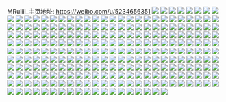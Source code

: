 MRuiiii_主页地址: https://weibo.com/u/5234656351 
![](https://wx4.sinaimg.cn/mw2000/005Ig5f9ly1h9cwkt7t7nj31u626o7wh.jpg) 
![](https://wx4.sinaimg.cn/mw2000/005Ig5f9ly1h9cwku2vukj321h2qau0x.jpg) 
![](https://wx4.sinaimg.cn/mw2000/005Ig5f9ly1h9cwkvwcz8j32as2ddx6p.jpg) 
![](https://wx4.sinaimg.cn/mw2000/005Ig5f9ly1h9cwkv4i1jj33402c0npe.jpg) 
![](https://wx4.sinaimg.cn/mw2000/005Ig5f9ly1h9cwksi08fj325k2vwb2a.jpg) 
![](https://wx4.sinaimg.cn/mw2000/005Ig5f9ly1h9cwkwxympj32bz2bze82.jpg) 
![](https://wx4.sinaimg.cn/mw2000/005Ig5f9ly1h9cwkxnltnj32482481ky.jpg) 
![](https://wx4.sinaimg.cn/mw2000/005Ig5f9ly1h99fous0fyj31ho1zlnpd.jpg) 
![](https://wx4.sinaimg.cn/mw2000/005Ig5f9ly1h96iirq9l8j30hs0hst9j.jpg) 
![](https://wx4.sinaimg.cn/mw2000/005Ig5f9ly1h94sk38fpmj30dj09vgmh.jpg) 
![](https://wx4.sinaimg.cn/mw2000/005Ig5f9ly1h8wgfzskuwj30wi17c16t.jpg) 
![](https://wx4.sinaimg.cn/mw2000/005Ig5f9ly1h8wgfzbgysj30u0140wnj.jpg) 
![](https://wx4.sinaimg.cn/mw2000/005Ig5f9ly1h8r1oj1jftj30wi17c4o5.jpg) 
![](https://wx4.sinaimg.cn/mw2000/005Ig5f9ly1h8r1olvbmmj31wz2ozb2a.jpg) 
![](https://wx4.sinaimg.cn/mw2000/005Ig5f9ly1h8nl42d817j313u0ttast.jpg) 
![](https://wx4.sinaimg.cn/mw2000/005Ig5f9ly1h8nl416mvmj313u0tt7n5.jpg) 
![](https://wx4.sinaimg.cn/mw2000/005Ig5f9ly1h8nl41ttvsj313u0ttqmf.jpg) 
![](https://wx4.sinaimg.cn/mw2000/005Ig5f9ly1h8nl40i9kij313u0tt7mu.jpg) 
![](https://wx4.sinaimg.cn/mw2000/005Ig5f9ly1h8n5sitwmwj32c0340npg.jpg) 
![](https://wx4.sinaimg.cn/mw2000/005Ig5f9ly1h8n5skg15tj32c0340qv7.jpg) 
![](https://wx4.sinaimg.cn/mw2000/005Ig5f9ly1h8n5sqdqh0j32c0340npi.jpg) 
![](https://wx4.sinaimg.cn/mw2000/005Ig5f9ly1h8n5smeqvyj30qo133th7.jpg) 
![](https://wx4.sinaimg.cn/mw2000/005Ig5f9ly1h8n5so4dlgj32c0340qv6.jpg) 
![](https://wx4.sinaimg.cn/mw2000/005Ig5f9ly1h8n5t6t91sj31t42hanpd.jpg) 
![](https://wx4.sinaimg.cn/mw2000/005Ig5f9ly1h8n5t89nypj31ho1zku0x.jpg) 
![](https://wx4.sinaimg.cn/mw2000/005Ig5f9ly1h8n5t9gvhuj30vc15stlt.jpg) 
![](https://wx4.sinaimg.cn/mw2000/005Ig5f9ly1h8n5w8img5j32c0340e86.jpg) 
![](https://wx4.sinaimg.cn/mw2000/005Ig5f9ly1h8m3q2efxpj30u014017u.jpg) 
![](https://wx4.sinaimg.cn/mw2000/005Ig5f9ly1h8bml5f6cwj30u014047m.jpg) 
![](https://wx4.sinaimg.cn/mw2000/005Ig5f9ly1h81k6z0w57j33402c07wh.jpg) 
![](https://wx4.sinaimg.cn/mw2000/005Ig5f9ly1h81k6yds4pj31ho1w4x6p.jpg) 
![](https://wx4.sinaimg.cn/mw2000/005Ig5f9ly1h7wz9ee3v5j30vc15sk3f.jpg) 
![](https://wx4.sinaimg.cn/mw2000/005Ig5f9ly1h7j1isvchoj32c0340qv8.jpg) 
![](https://wx4.sinaimg.cn/mw2000/005Ig5f9ly1h7d1r4b9w4j30wi17c179.jpg) 
![](https://wx4.sinaimg.cn/mw2000/005Ig5f9ly1h79nvza9lqj31ho1zkngy.jpg) 
![](https://wx4.sinaimg.cn/mw2000/005Ig5f9ly1h79nw0v6yyj30wi0wpadp.jpg) 
![](https://wx4.sinaimg.cn/mw2000/005Ig5f9ly1h76y98uhglj31ho1zknal.jpg) 
![](https://wx4.sinaimg.cn/mw2000/005Ig5f9ly1h76nk97fsuj30wi1yctji.jpg) 
![](https://wx4.sinaimg.cn/mw2000/005Ig5f9ly1h756sm7yaoj30px1hcwg6.jpg) 
![](https://wx4.sinaimg.cn/mw2000/005Ig5f9ly1h712eft0bwj30o11dz7bv.jpg) 
![](https://wx4.sinaimg.cn/mw2000/005Ig5f9ly1h70ldyntt3j30u00sg7d7.jpg) 
![](https://wx4.sinaimg.cn/mw2000/005Ig5f9ly1h6zf2l9y8wj30qr1gqagp.jpg) 
![](https://wx4.sinaimg.cn/mw2000/005Ig5f9ly1h6zf2lnk4bj30rd182myp.jpg) 
![](https://wx4.sinaimg.cn/mw2000/005Ig5f9ly1h6zf2ndvpzj30cn06nt90.jpg) 
![](https://wx4.sinaimg.cn/mw2000/005Ig5f9ly1h6w1flshidj3340340npg.jpg) 
![](https://wx4.sinaimg.cn/mw2000/005Ig5f9ly1h6w1fpxwhyj3340340nga.jpg) 
![](https://wx4.sinaimg.cn/mw2000/005Ig5f9ly1h6w1fvtzrkj3340340kjo.jpg) 
![](https://wx4.sinaimg.cn/mw2000/005Ig5f9ly1h6w1fywfpjj3340340x6c.jpg) 
![](https://wx4.sinaimg.cn/mw2000/005Ig5f9ly1h6w1fgaotoj33403404qq.jpg) 
![](https://wx4.sinaimg.cn/mw2000/005Ig5f9ly1h6q6wajygyj30sp127qfh.jpg) 
![](https://wx4.sinaimg.cn/mw2000/005Ig5f9ly1h6j780k4wfj31160t1ne6.jpg) 
![](https://wx4.sinaimg.cn/mw2000/005Ig5f9ly1h6hxth1o1uj30tu13udlv.jpg) 
![](https://wx4.sinaimg.cn/mw2000/005Ig5f9ly1h6c9swyd5ij320f2uce82.jpg) 
![](https://wx4.sinaimg.cn/mw2000/005Ig5f9ly1h69nqc21x4j30u014040s.jpg) 
![](https://wx4.sinaimg.cn/mw2000/005Ig5f9ly1h68vgyhd7gj334023kb2a.jpg) 
![](https://wx4.sinaimg.cn/mw2000/005Ig5f9ly1h68vh14vyvj33402c04qr.jpg) 
![](https://wx4.sinaimg.cn/mw2000/005Ig5f9ly1h5rxxms1tsj30u01o1jvv.jpg) 
![](https://wx4.sinaimg.cn/mw2000/005Ig5f9ly1h5jfdolgqpj30tt0r7wq1.jpg) 
![](https://wx4.sinaimg.cn/mw2000/005Ig5f9ly1h5iucax5bwj3340340x6r.jpg) 
![](https://wx4.sinaimg.cn/mw2000/005Ig5f9ly1h5iuc08htyj32412pvnpd.jpg) 
![](https://wx4.sinaimg.cn/mw2000/005Ig5f9ly1h5iuc7scvbj328027zhdv.jpg) 
![](https://wx4.sinaimg.cn/mw2000/005Ig5f9ly1h5iuchozyxj325h2raqv7.jpg) 
![](https://wx4.sinaimg.cn/mw2000/005Ig5f9ly1h4v3qmoupsj32c13407wj.jpg) 
![](https://wx4.sinaimg.cn/mw2000/005Ig5f9ly1h4v3qo630uj334033wu0y.jpg) 
![](https://wx4.sinaimg.cn/mw2000/005Ig5f9ly1h4v3u4p2lpj31yc0wih93.jpg) 
![](https://wx4.sinaimg.cn/mw2000/005Ig5f9ly1h41vm7fhnhj30u00fiahe.jpg) 
![](https://wx4.sinaimg.cn/mw2000/005Ig5f9ly1h41vko4nwjj32802you0y.jpg) 
![](https://wx4.sinaimg.cn/mw2000/005Ig5f9ly1h41vktmdm1j32802yo4qr.jpg) 
![](https://wx4.sinaimg.cn/mw2000/005Ig5f9ly1h41vlzxhegj32802yob2b.jpg) 
![](https://wx4.sinaimg.cn/mw2000/005Ig5f9ly1h3wc9hpy3vj30tq1fhzwo.jpg) 
![](https://wx4.sinaimg.cn/mw2000/005Ig5f9ly1h3ph98l49mj30wi1ycdl0.jpg) 
![](https://wx4.sinaimg.cn/mw2000/005Ig5f9ly1h3n195gibnj334022ox6q.jpg) 
![](https://wx4.sinaimg.cn/mw2000/005Ig5f9ly1h3n199969qj334022ox6q.jpg) 
![](https://wx4.sinaimg.cn/mw2000/005Ig5f9ly1h3n19e66lmj334022o1kz.jpg) 
![](https://wx4.sinaimg.cn/mw2000/005Ig5f9ly1h3lb3xw47xj31dm1r0kie.jpg) 
![](https://wx4.sinaimg.cn/mw2000/005Ig5f9ly1h3lb48ba9vj31ns1ns1kx.jpg) 
![](https://wx4.sinaimg.cn/mw2000/005Ig5f9ly1h3i9yrj6buj32c0340hdv.jpg) 
![](https://wx4.sinaimg.cn/mw2000/005Ig5f9ly1h34nlxbsbzj32802yob2e.jpg) 
![](https://wx4.sinaimg.cn/mw2000/005Ig5f9ly1h34nloxu8cj32802yo7wm.jpg) 
![](https://wx4.sinaimg.cn/mw2000/005Ig5f9ly1h34nm5e6x2j32802yox6t.jpg) 
![](https://wx4.sinaimg.cn/mw2000/005Ig5f9ly1h34nmbj105j31r92ygqv7.jpg) 
![](https://wx4.sinaimg.cn/mw2000/005Ig5f9ly1h2qfdh47azj32802yo4qr.jpg) 
![](https://wx4.sinaimg.cn/mw2000/005Ig5f9ly1h2qfdbihsrj32802yo4qr.jpg) 
![](https://wx4.sinaimg.cn/mw2000/005Ig5f9ly1h2qfdhl0haj30av0a6wf3.jpg) 
![](https://wx4.sinaimg.cn/mw2000/005Ig5f9ly1h2hiwk5yxoj32802yoqv6.jpg) 
![](https://wx4.sinaimg.cn/mw2000/005Ig5f9ly1h2f9htybzvj32cj34pu0y.jpg) 
![](https://wx4.sinaimg.cn/mw2000/005Ig5f9ly1h2f9hx32ktj32cz359npe.jpg) 
![](https://wx4.sinaimg.cn/mw2000/005Ig5f9ly1h2f9hxmforj30qo0r5q75.jpg) 
![](https://wx4.sinaimg.cn/mw2000/005Ig5f9ly1h2bhvekwlkj334032onpf.jpg) 
![](https://wx4.sinaimg.cn/mw2000/005Ig5f9ly1h2bhtylq2qj30mi0u0jxa.jpg) 
![](https://wx4.sinaimg.cn/mw2000/005Ig5f9ly1h2bhvcuvotj32802you12.jpg) 
![](https://wx4.sinaimg.cn/mw2000/005Ig5f9ly1h284qvaic5j321z2t3nph.jpg) 
![](https://wx4.sinaimg.cn/mw2000/005Ig5f9ly1h284qnpy09j32802yob2f.jpg) 
![](https://wx4.sinaimg.cn/mw2000/005Ig5f9ly1h214rm8wk2j32802yo7wk.jpg) 
![](https://wx4.sinaimg.cn/mw2000/005Ig5f9ly1h214rri8ayj32802yo4qr.jpg) 
![](https://wx4.sinaimg.cn/mw2000/005Ig5f9ly1h214rthosej3340340e83.jpg) 
![](https://wx4.sinaimg.cn/mw2000/005Ig5f9ly1h1xkv0ta8dj32c03404qr.jpg) 
![](https://wx4.sinaimg.cn/mw2000/005Ig5f9ly1h1f96sucd5j30go0go0up.jpg) 
![](https://wx4.sinaimg.cn/mw2000/005Ig5f9ly1h1cv39hxkxj32802yo4qr.jpg) 
![](https://wx4.sinaimg.cn/mw2000/005Ig5f9ly1h1cv3nqobaj30u00r4wgr.jpg) 
![](https://wx4.sinaimg.cn/mw2000/005Ig5f9ly1gn1i66nrfjj31jk1m8k2p.jpg) 
![](https://wx4.sinaimg.cn/mw2000/005Ig5f9ly1gn1i65mp62j30u00ygwha.jpg) 
![](https://wx4.sinaimg.cn/mw2000/005Ig5f9ly1gn1i66zwq9j31uo0u0wjd.jpg) 
![](https://wx4.sinaimg.cn/mw2000/005Ig5f9ly1gm8483w9f1j30u00u04qp.jpg) 
![](https://wx4.sinaimg.cn/mw2000/005Ig5f9ly1gm4x2ijd4pj30f20dkwhd.jpg) 
![](https://wx4.sinaimg.cn/mw2000/005Ig5f9ly1gm4x2ehydfj30ks0r8adp.jpg) 
![](https://wx4.sinaimg.cn/mw2000/005Ig5f9ly1gm4x2e1g9pj30k405qq3n.jpg) 
![](https://wx4.sinaimg.cn/mw2000/005Ig5f9ly1glgp8vqpo5j31120ku1kz.jpg) 
![](https://wx4.sinaimg.cn/mw2000/005Ig5f9ly1glc6e62qssj30yv1rfnpd.jpg) 
![](https://wx4.sinaimg.cn/mw2000/005Ig5f9ly1glc6e54pq7j30u0194tc7.jpg) 
![](https://wx4.sinaimg.cn/mw2000/005Ig5f9ly1glc6ebhuicj334022onpl.jpg) 
![](https://wx4.sinaimg.cn/mw2000/005Ig5f9ly1glc6eekhhij31lx2ew4qp.jpg) 
![](https://wx4.sinaimg.cn/mw2000/005Ig5f9ly1glc6efyo9fj322n340qv5.jpg) 
![](https://wx4.sinaimg.cn/mw2000/005Ig5f9ly1glc6ehgb84j31hc0u0kjl.jpg) 
![](https://wx4.sinaimg.cn/mw2000/005Ig5f9ly1gkr2jbs9bej32c02c0hdt.jpg) 
![](https://wx4.sinaimg.cn/mw2000/005Ig5f9ly1gjpxtenapvj32c03401ky.jpg) 
![](https://wx4.sinaimg.cn/mw2000/005Ig5f9ly1gjfxhpht1gj31s01rz7wh.jpg) 
![](https://wx4.sinaimg.cn/mw2000/005Ig5f9ly1gjfxho1wrfj31rz1rz7wh.jpg) 
![](https://wx4.sinaimg.cn/mw2000/005Ig5f9ly1gjfxhq1euqj31s01rzqn3.jpg) 
![](https://wx4.sinaimg.cn/mw2000/005Ig5f9ly1gjfxhqr4jjj31rz1rzty1.jpg) 
![](https://wx4.sinaimg.cn/mw2000/005Ig5f9ly1gjfxholn7yj31s01s0k9u.jpg) 
![](https://wx4.sinaimg.cn/mw2000/005Ig5f9ly1gjfxhrgrrkj31rz1rz1gw.jpg) 
![](https://wx4.sinaimg.cn/mw2000/005Ig5f9ly1gjfxhs32vmj31n11n1hce.jpg) 
![](https://wx4.sinaimg.cn/mw2000/005Ig5f9ly1gjfxhmt9bsj31s01s0b29.jpg) 
![](https://wx4.sinaimg.cn/mw2000/005Ig5f9ly1gjfxhstcu3j31s01rz4jd.jpg) 
![](https://wx4.sinaimg.cn/mw2000/005Ig5f9ly1gjc9wdiitpj32c03404qq.jpg) 
![](https://wx4.sinaimg.cn/mw2000/005Ig5f9ly1gjc9weqs7ej32c03401ky.jpg) 
![](https://wx4.sinaimg.cn/mw2000/005Ig5f9ly1gjc9wfzixkj32c0340qv6.jpg) 
![](https://wx4.sinaimg.cn/mw2000/005Ig5f9ly1gjc9whoacrj32c03407wi.jpg) 
![](https://wx4.sinaimg.cn/mw2000/005Ig5f9ly1gj9zdw9f4fj31s02dcqv5.jpg) 
![](https://wx4.sinaimg.cn/mw2000/005Ig5f9ly1gj9zdpkq12j32c03401ky.jpg) 
![](https://wx4.sinaimg.cn/mw2000/005Ig5f9ly1gj9ze2l6ifj33402c0awp.jpg) 
![](https://wx4.sinaimg.cn/mw2000/005Ig5f9ly1gj8ugtsx5mj31400u0qcg.jpg) 
![](https://wx4.sinaimg.cn/mw2000/005Ig5f9ly1gj8ugubcpcj30u0140n7m.jpg) 
![](https://wx4.sinaimg.cn/mw2000/005Ig5f9ly1gj8ugunt0jj30u014046r.jpg) 
![](https://wx4.sinaimg.cn/mw2000/005Ig5f9ly1gj8uguxkgxj31400u0dig.jpg) 
![](https://wx4.sinaimg.cn/mw2000/005Ig5f9ly1gj8ugvdrqqj30u0140afb.jpg) 
![](https://wx4.sinaimg.cn/mw2000/005Ig5f9ly1gj8ugvmqokj30u0140n41.jpg) 
![](https://wx4.sinaimg.cn/mw2000/005Ig5f9ly1gj8uh3ihvxj30sh0sh45a.jpg) 
![](https://wx4.sinaimg.cn/mw2000/005Ig5f9ly1gj8ugt5u0kj30u0140aib.jpg) 
![](https://wx4.sinaimg.cn/mw2000/005Ig5f9ly1gj8uhrer96j30u0140qc2.jpg) 
![](https://wx4.sinaimg.cn/mw2000/005Ig5f9ly1gj7v087tsej33402c0u0x.jpg) 
![](https://wx4.sinaimg.cn/mw2000/005Ig5f9ly1gj7v06ybdqj31rz22uhdi.jpg) 
![](https://wx4.sinaimg.cn/mw2000/005Ig5f9ly1gj6js6o39nj31s02dce81.jpg) 
![](https://wx4.sinaimg.cn/mw2000/005Ig5f9ly1gj6js7pzypj32c0340u0x.jpg) 
![](https://wx4.sinaimg.cn/mw2000/005Ig5f9ly1gj6js938fqj31sg2dse81.jpg) 
![](https://wx4.sinaimg.cn/mw2000/005Ig5f9ly1gj5atiurt4j30u00u0gtw.jpg) 
![](https://wx4.sinaimg.cn/mw2000/005Ig5f9ly1gj4bmt9y37j31s02dc7wj.jpg) 
![](https://wx4.sinaimg.cn/mw2000/005Ig5f9ly1gj4bmr3jcbj31s02dckjn.jpg) 
![](https://wx4.sinaimg.cn/mw2000/005Ig5f9ly1gj4bn91gj5j31s02dc7wk.jpg) 
![](https://wx4.sinaimg.cn/mw2000/005Ig5f9ly1gj4bmyexiaj31rf1m67wk.jpg) 
![](https://wx4.sinaimg.cn/mw2000/005Ig5f9ly1gj4bnf4u9lj31s02dcnph.jpg) 
![](https://wx4.sinaimg.cn/mw2000/005Ig5f9ly1gj4bn5hwg5j31s02dcu11.jpg) 
![](https://wx4.sinaimg.cn/mw2000/005Ig5f9ly1gj4bn1tl9jj31s02dcqv9.jpg) 
![](https://wx4.sinaimg.cn/mw2000/005Ig5f9ly1gj4bnbs6qyj31s02dcx6s.jpg) 
![](https://wx4.sinaimg.cn/mw2000/005Ig5f9ly1gj4bnhc3msj31s02dcnph.jpg) 
![](https://wx4.sinaimg.cn/mw2000/005Ig5f9ly1gj39rr2ak1j31400u0gqk.jpg) 
![](https://wx4.sinaimg.cn/mw2000/005Ig5f9ly1gj39qwq0w1j31400pvwmb.jpg) 
![](https://wx4.sinaimg.cn/mw2000/005Ig5f9ly1gj39qlw516j30u0140afq.jpg) 
![](https://wx4.sinaimg.cn/mw2000/005Ig5f9ly1gizg7fekjtj30u01hcn2j.jpg) 
![](https://wx4.sinaimg.cn/mw2000/005Ig5f9ly1gizg8pmpv4j30ku11246a.jpg) 
![](https://wx4.sinaimg.cn/mw2000/005Ig5f9ly1gisle84upwj31ho1zk7wh.jpg) 
![](https://wx4.sinaimg.cn/mw2000/005Ig5f9ly1gisle5cu26j30zk1bf7jr.jpg) 
![](https://wx4.sinaimg.cn/mw2000/005Ig5f9ly1gisle4s7ifj31ho1zke81.jpg) 
![](https://wx4.sinaimg.cn/mw2000/005Ig5f9ly1gislekxi7yj32c02c0e81.jpg) 
![](https://wx4.sinaimg.cn/mw2000/005Ig5f9ly1gislemu1joj32c02c01kx.jpg) 
![](https://wx4.sinaimg.cn/mw2000/005Ig5f9ly1gislf0oyjlj32c03404qq.jpg) 
![](https://wx4.sinaimg.cn/mw2000/005Ig5f9ly1gi9yi7w8c9j30tu0tu798.jpg) 
![](https://wx4.sinaimg.cn/mw2000/005Ig5f9ly1gi9yi8b6qjj30q30q31kx.jpg) 
![](https://wx4.sinaimg.cn/mw2000/005Ig5f9ly1gi9yi9fjqaj31ho1zk4qs.jpg) 
![](https://wx4.sinaimg.cn/mw2000/005Ig5f9ly1gi55r2w364j32701n9e82.jpg) 
![](https://wx4.sinaimg.cn/mw2000/005Ig5f9ly1gi3h1pqqw6j31kv2dchdt.jpg) 
![](https://wx4.sinaimg.cn/mw2000/005Ig5f9ly1gi3h1nzjwwj31kv2db1f9.jpg) 
![](https://wx4.sinaimg.cn/mw2000/005Ig5f9ly1gi3h1rcz0tj31kw2dce7c.jpg) 
![](https://wx4.sinaimg.cn/mw2000/005Ig5f9ly1gi3h1t7580j31kw2dc1kx.jpg) 
![](https://wx4.sinaimg.cn/mw2000/005Ig5f9ly1gi3h23abgsj32c02c0x6p.jpg) 
![](https://wx4.sinaimg.cn/mw2000/005Ig5f9ly1gi3h1uu8maj31kw2db7sa.jpg) 
![](https://wx4.sinaimg.cn/mw2000/005Ig5f9ly1gi3h1wpzxmj31191jvdtd.jpg) 
![](https://wx4.sinaimg.cn/mw2000/005Ig5f9ly1gi3h1ydunrj30u014012h.jpg) 
![](https://wx4.sinaimg.cn/mw2000/005Ig5f9ly1gi3h26amufj31c02dcx3a.jpg) 
![](https://wx4.sinaimg.cn/mw2000/005Ig5f9ly1gi227eg2asj32c0340e82.jpg) 
![](https://wx4.sinaimg.cn/mw2000/005Ig5f9ly1gi229ircaej32c0340kjl.jpg) 
![](https://wx4.sinaimg.cn/mw2000/005Ig5f9ly1gi227bh9jkj32c03404qq.jpg) 
![](https://wx4.sinaimg.cn/mw2000/005Ig5f9ly1gi11xu4fewj32c0340hdt.jpg) 
![](https://wx4.sinaimg.cn/mw2000/005Ig5f9ly1gi11xr44zbj32c0340b2c.jpg) 
![](https://wx4.sinaimg.cn/mw2000/005Ig5f9ly1gi11vadxe4j32c0340u0y.jpg) 
![](https://wx4.sinaimg.cn/mw2000/005Ig5f9ly1ghzm2he3qpj30tu0tu7wh.jpg) 
![](https://wx4.sinaimg.cn/mw2000/005Ig5f9ly1ghxmoqc8glj32c02c0x6s.jpg) 
![](https://wx4.sinaimg.cn/mw2000/005Ig5f9ly1ghxmojdqsbj32c02c0u0z.jpg) 
![](https://wx4.sinaimg.cn/mw2000/005Ig5f9ly1ghxmp23d77j32c02c0qv8.jpg) 
![](https://wx4.sinaimg.cn/mw2000/005Ig5f9ly1ghxmp7dn3bj32c02c0x6s.jpg) 
![](https://wx4.sinaimg.cn/mw2000/005Ig5f9ly1ghxmppbuzaj32c02c04qt.jpg) 
![](https://wx4.sinaimg.cn/mw2000/005Ig5f9ly1ghxmpsboe3j32c02c01l1.jpg) 
![](https://wx4.sinaimg.cn/mw2000/005Ig5f9ly1ghxmq7zt6kj32c02c01kz.jpg) 
![](https://wx4.sinaimg.cn/mw2000/005Ig5f9ly1ghxmqln7jdj32c02c07wj.jpg) 
![](https://wx4.sinaimg.cn/mw2000/005Ig5f9ly1ghxmov2rz9j32c02c0qv6.jpg) 
![](https://wx4.sinaimg.cn/mw2000/005Ig5f9ly1ghwjmquc78j31400u00wb.jpg) 
![](https://wx4.sinaimg.cn/mw2000/005Ig5f9ly1ghwjmr3cmbj31400u0wig.jpg) 
![](https://wx4.sinaimg.cn/mw2000/005Ig5f9ly1ghwjmr9e1yj31400u0wge.jpg) 
![](https://wx4.sinaimg.cn/mw2000/005Ig5f9ly1ghrosnrt2aj32c0340qv6.jpg) 
![](https://wx4.sinaimg.cn/mw2000/005Ig5f9ly1ghrplioyhhj32c0340e83.jpg) 
![](https://wx4.sinaimg.cn/mw2000/005Ig5f9ly1ghrot2cc7lj32c03404qr.jpg) 
![](https://wx4.sinaimg.cn/mw2000/005Ig5f9ly1ghrotq3z2kj32c02c01kx.jpg) 
![](https://wx4.sinaimg.cn/mw2000/005Ig5f9ly1ghrothmaycj31dh20kk8k.jpg) 
![](https://wx4.sinaimg.cn/mw2000/005Ig5f9ly1ghrotovetsj32c02c0b29.jpg) 
![](https://wx4.sinaimg.cn/mw2000/005Ig5f9ly1ghqis0267hj31kw1kwqv5.jpg) 
![](https://wx4.sinaimg.cn/mw2000/005Ig5f9ly1ghqis0onh6j30y91fetm1.jpg) 
![](https://wx4.sinaimg.cn/mw2000/005Ig5f9ly1ghqis27svsj310i1iswug.jpg) 
![](https://wx4.sinaimg.cn/mw2000/005Ig5f9ly1ghqis2rpy0j30zk1bf4c2.jpg) 
![](https://wx4.sinaimg.cn/mw2000/005Ig5f9ly1ghph4e1f68j31cx1cxtn7.jpg) 
![](https://wx4.sinaimg.cn/mw2000/005Ig5f9ly1ghph4s20bxj31ay1evk7a.jpg) 
![](https://wx4.sinaimg.cn/mw2000/005Ig5f9ly1ghph5om7juj30zk1bf4c2.jpg) 
![](https://wx4.sinaimg.cn/mw2000/005Ig5f9ly1ghph5zvy9jj31kw16otrt.jpg) 
![](https://wx4.sinaimg.cn/mw2000/005Ig5f9ly1ghph5rtwptj316o1kw4hl.jpg) 
![](https://wx4.sinaimg.cn/mw2000/005Ig5f9ly1ghph5vj3w6j33402c0hdt.jpg) 
![](https://wx4.sinaimg.cn/mw2000/005Ig5f9ly1ghjci0vd4bj30u00u0b19.jpg) 
![](https://wx4.sinaimg.cn/mw2000/005Ig5f9ly1ghdxg7hgc0j31400tanpd.jpg) 
![](https://wx4.sinaimg.cn/mw2000/005Ig5f9ly1ghdxevlbdij32c02c0qv7.jpg) 
![](https://wx4.sinaimg.cn/mw2000/005Ig5f9ly1ghdxet8kuhj32c02c0b2b.jpg) 
![](https://wx4.sinaimg.cn/mw2000/005Ig5f9ly1ghdxexjg7qj32c02c0b2b.jpg) 
![](https://wx4.sinaimg.cn/mw2000/005Ig5f9ly1ggvhgytamzj31s719dx6r.jpg) 
![](https://wx4.sinaimg.cn/mw2000/005Ig5f9ly1gc5kwyavm3j30ry1dq7sc.jpg) 
![](https://wx4.sinaimg.cn/mw2000/005Ig5f9ly1gc5kxaqsuij33dy52xnpi.jpg) 
![](https://wx4.sinaimg.cn/mw2000/005Ig5f9ly1gc5kwwmd7gj30zg1r0b29.jpg) 
![](https://wx4.sinaimg.cn/mw2000/005Ig5f9ly1gbz40vck11j31o0280e81.jpg) 
![](https://wx4.sinaimg.cn/mw2000/005Ig5f9ly1gbz40xr7hbj31s035s7wh.jpg) 
![](https://wx4.sinaimg.cn/mw2000/005Ig5f9ly1gbz41gm55uj30u0140b29.jpg) 
![](https://wx4.sinaimg.cn/mw2000/005Ig5f9ly1g37zjbfnwxj30ku112jyj.jpg) 
![](https://wx4.sinaimg.cn/mw2000/005Ig5f9ly1g37zl1ivqrj30ku112ds3.jpg) 
![](https://wx4.sinaimg.cn/mw2000/005Ig5f9ly1g37zltoyjij31w02io7n7.jpg) 
![](https://wx4.sinaimg.cn/mw2000/005Ig5f9ly1g367nu37dvj306806874c.jpg) 
![](https://wx4.sinaimg.cn/mw2000/005Ig5f9ly1fz8m5w8a3ej30c80c8mya.jpg) 
![](https://wx4.sinaimg.cn/mw2000/005Ig5f9ly1fz8a6qr0j0j30gt0l5wgi.jpg) 
![](https://wx4.sinaimg.cn/mw2000/005Ig5f9ly1fz8a8tskn4j31w01w0hch.jpg) 
![](https://wx4.sinaimg.cn/mw2000/005Ig5f9ly1fz8a8vmvs7j316o1l71kx.jpg) 
![](https://wx4.sinaimg.cn/mw2000/005Ig5f9ly1fx68ivoj46j318c0oqq9w.jpg) 
![](https://wx4.sinaimg.cn/mw2000/005Ig5f9ly1fvzuzo7e7kj30a00a1t9r.jpg) 
![](https://wx4.sinaimg.cn/mw2000/005Ig5f9ly1fvq9ihyztxj32c02c0ayp.jpg) 
![](https://wx4.sinaimg.cn/mw2000/005Ig5f9ly1fv1who35kej30jf0kvt9y.jpg) 
![](https://wx4.sinaimg.cn/mw2000/005Ig5f9ly1ftmeoye5x9j30go0gomyr.jpg) 
![](https://wx4.sinaimg.cn/mw2000/005Ig5f9ly1ftevnp6gnaj30k00k0q4t.jpg) 
![](https://wx4.sinaimg.cn/mw2000/005Ig5f9ly1ft4g88p6i6j30qo0zk4qp.jpg) 
![](https://wx4.sinaimg.cn/mw2000/005Ig5f9ly1ft1idkcvpnj31w02ioe87.jpg) 
![](https://wx4.sinaimg.cn/mw2000/005Ig5f9ly1ft1idi3kouj31w02ionpi.jpg) 
![](https://wx4.sinaimg.cn/mw2000/005Ig5f9ly1ft1idmnt4zj31yi1w0e86.jpg) 
![](https://wx4.sinaimg.cn/mw2000/005Ig5f9ly1fsxhhf81j8j30zk0qoqb0.jpg) 
![](https://wx4.sinaimg.cn/mw2000/005Ig5f9ly1fryx1y6npej30qo0qoq7z.jpg) 
![](https://wx4.sinaimg.cn/mw2000/005Ig5f9ly1frhojrokpvj30c80c2wev.jpg) 
![](https://wx4.sinaimg.cn/mw2000/005Ig5f9ly1frc6comacrj30k00f0q49.jpg) 
![](https://wx4.sinaimg.cn/mw2000/005Ig5f9ly1fqpwxfcn6gj30iy0iwjug.jpg) 
![](https://wx4.sinaimg.cn/mw2000/005Ig5f9ly1fqiyv2ojdnj30c80c6t9c.jpg) 
![](https://wx4.sinaimg.cn/mw2000/005Ig5f9ly1fq6plwa7o8j30dw0dwaam.jpg) 
